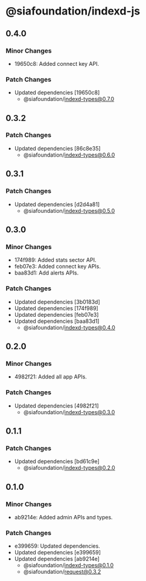 # @siafoundation/indexd-js

## 0.4.0

### Minor Changes

- 19650c8: Added connect key API.

### Patch Changes

- Updated dependencies [19650c8]
  - @siafoundation/indexd-types@0.7.0

## 0.3.2

### Patch Changes

- Updated dependencies [86c8e35]
  - @siafoundation/indexd-types@0.6.0

## 0.3.1

### Patch Changes

- Updated dependencies [d2d4a81]
  - @siafoundation/indexd-types@0.5.0

## 0.3.0

### Minor Changes

- 174f989: Added stats sector API.
- feb07e3: Added connect key APIs.
- baa83d1: Add alerts APIs.

### Patch Changes

- Updated dependencies [3b0183d]
- Updated dependencies [174f989]
- Updated dependencies [feb07e3]
- Updated dependencies [baa83d1]
  - @siafoundation/indexd-types@0.4.0

## 0.2.0

### Minor Changes

- 4982f21: Added all app APIs.

### Patch Changes

- Updated dependencies [4982f21]
  - @siafoundation/indexd-types@0.3.0

## 0.1.1

### Patch Changes

- Updated dependencies [bd61c9e]
  - @siafoundation/indexd-types@0.2.0

## 0.1.0

### Minor Changes

- ab9214e: Added admin APIs and types.

### Patch Changes

- e399659: Updated dependencies.
- Updated dependencies [e399659]
- Updated dependencies [ab9214e]
  - @siafoundation/indexd-types@0.1.0
  - @siafoundation/request@0.3.2
